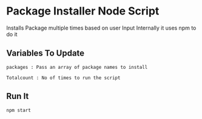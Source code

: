 # Package Installer Node Script

Installs Package multiple times based on user Input
Internally it uses npm to do it

## Variables To Update
`packages : Pass an array of package names to install`

`Totalcount : No of times to run the script`

## Run It

`npm start`
